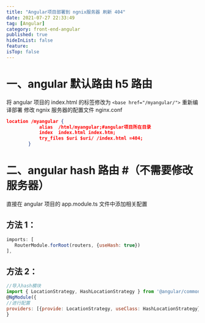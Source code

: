 ```yaml
---
title: "Angular项目部署到 ngnix服务器 刷新 404"
date: 2021-07-27 22:33:49
tag: [Angular]
category: front-end-angular
published: true
hideInList: false
feature:
isTop: false
---
```


# 一、angular 默认路由 h5 路由

将 angular 项目的 index.html 的标签修改为 `<base href="/myangular/">` 重新编译部署
修改 ngnix 服务器的配置文件 nginx.conf

```json
location /myangular {
            alias  /html/myangular;#angular项目所在目录
            index  index.html index.htm;
            try_files $uri $uri/ /index.html =404;
        }
```

# 二、angular hash 路由 #（不需要修改服务器）

直接在 angular 项目的 app.module.ts 文件中添加相关配置

## 方法 1：

```javascript
imports: [
   RouterModule.forRoot(routers, {useHash: true})
],
```

## 方法 2：

```javascript
//导入hash模块
import { LocationStrategy, HashLocationStrategy } from '@angular/common';
@NgModule({
//进行配置
providers: [{provide: LocationStrategy, useClass: HashLocationStrategy}]，
}
```

